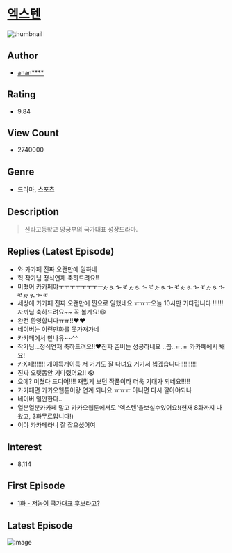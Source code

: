 # [엑스텐](https://comic.naver.com/bestChallenge/list?titleId=716651)
![thumbnail](https://image-comic.pstatic.net/user_contents_data/challenge_comic/2018/09/01/320049/thumbnail_202x164ba9f23fd_9323_4396_923d_80d29cb5733d_00000383.JPEG)

## Author
- [anan****](https://comic.naver.com/artistTitle?id=320049)

## Rating
- 9.84

## View Count
- 2740000

## Genre
- 드라마, 스포츠

## Description
> 신라고등학교 양궁부의 국가대표 성장드라마.

## Replies (Latest Episode)
- 와 카카페 진짜 오랜만에 일하네
- 헉 작가님 정식연재 축하드려요!!
- 미쳤어 카카페야ㅜㅜㅜㅜㅜㅜㅜㅡዽ ጿ ኈ ቼ ዽ ጿ ኈ ቼ ዽ ጿ ኈ ቼ ዽ ጿ ኈ ቼ ዽ ጿ ኈ ቼ ዽ ጿ ኈ ቼ
- 세상에 카카페 진짜 오랜만에 찐으로 일했네요 ㅠㅠㅠ오늘 10시만 기다립니다 !!!!!! 자까님 축하드려요~~ 꼭 볼게요!😆
- 완전 환영합니다ㅠㅠ!!♥︎♥︎
- 네이버는 이런만화를 못가져가네
- 카카페에서 만나유~~^^
- 작가님...정식연재 축하드려요!!❤️진짜 존버는 성공하네요 ..끕..ㅠ.ㅠ 카카페에서 봬요!
- 카X페!!!!!!! 개이득개이득 저 거기도 잘 다녀요 거기서 뵙겠습니다!!!!!!!!!!
- 진짜 오랫동안 기다렸어요!! 😭
- 으에? 미쳤다 드디어!!!! 재밌게 보던 작품이라 더욱 기대가 되네요!!!!!
- 카카페면 카카오웹툰이랑 연계 되나요 ㅠㅠㅠ 아니면 다시 깔아야되나
- 네이버 일안한다..
- 열분열분카카페 말고 카카오웹툰에서도 '엑스텐'을보실수있어요!(현재 8화까지 나왔고, 3화무료입니다!)
- 이야 카카페라니 잘 잡으셨어여

## Interest
- 8,114

## First Episode
- [1화 - 저놈이 국가대표 후보라고?](https://comic.naver.com/bestChallenge/detail?titleId=716651&no=1)

## Latest Episode
![image](https://image-comic.pstatic.net/user_contents_data/challenge_comic/2021/10/18/320049/upload_7306356167266087477.jpeg)
